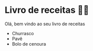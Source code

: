 # Livro de receitas :man_cook:

Olá, bem vindo ao seu livro de receitas

- Churrasco
- Pavê
- Bolo de cenoura